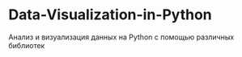 # Data-Visualization-in-Python
Анализ и визуализация данных на Python с помощью различных библиотек

